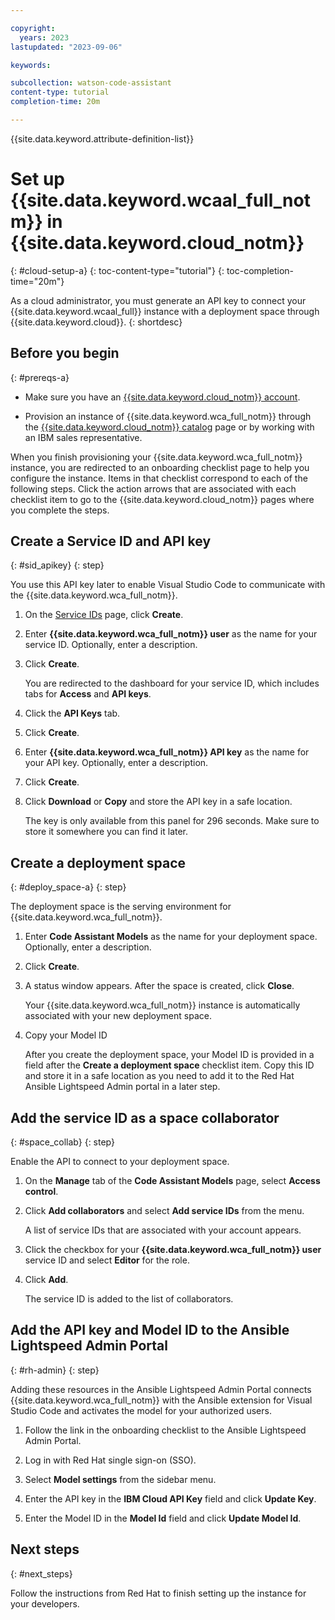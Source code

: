 ```yaml
---

copyright:
  years: 2023
lastupdated: "2023-09-06"

keywords:

subcollection: watson-code-assistant
content-type: tutorial
completion-time: 20m

---
```


{{site.data.keyword.attribute-definition-list}}

# Set up {{site.data.keyword.wcaal_full_notm}} in {{site.data.keyword.cloud_notm}}
{: #cloud-setup-a}
{: toc-content-type="tutorial"}
{: toc-completion-time="20m"}

As a cloud administrator, you must generate an API key to connect your {{site.data.keyword.wcaal_full}} instance with a deployment space through {{site.data.keyword.cloud}}.
{: shortdesc}

## Before you begin
{: #prereqs-a}

* Make sure you have an [{{site.data.keyword.cloud_notm}} account](https://cloud.ibm.com/registration/).

* Provision an instance of {{site.data.keyword.wca_full_notm}} through the [{{site.data.keyword.cloud_notm}} catalog](https://cloud.ibm.com/catalog) page or by working with an IBM sales representative.

When you finish provisioning your {{site.data.keyword.wca_full_notm}} instance, you are redirected to an onboarding checklist page to help you configure the instance. Items in that checklist correspond to each of the following steps. Click the action arrows that are associated with each checklist item to go to the {{site.data.keyword.cloud_notm}} pages where you complete the steps.

## Create a Service ID and API key
{: #sid_apikey}
{: step}

You use this API key later to enable Visual Studio Code to communicate with the {{site.data.keyword.wca_full_notm}}.

1. On the [Service IDs](https://cloud.ibm.com/iam/serviceids) page, click **Create**.

1. Enter **{{site.data.keyword.wca_full_notm}} user** as the name for your service ID. Optionally, enter a description.

1. Click **Create**.

   You are redirected to the dashboard for your service ID, which includes tabs for **Access** and **API keys**.

1. Click the **API Keys** tab.

1. Click **Create**.

1. Enter **{{site.data.keyword.wca_full_notm}} API key** as the name for your API key. Optionally, enter a description.

1. Click **Create**.

1. Click **Download** or **Copy** and store the API key in a safe location.

   The key is only available from this panel for 296 seconds. Make sure to store it somewhere you can find it later.

   <!-- Although {{site.data.keyword.wca_full_notm}} supports allowing multiple users to share the API key for the Service ID, the best practice is for each user to have their own API key. For more information about adding users to your {{site.data.keyword.wca_full_notm}} instance, see [Managing IAM access for {{site.data.keyword.wca_full_notm}}](/docs/watsonx-code-assistant?topic=watsonx-code-assistant-iam). -->

## Create a deployment space
{: #deploy_space-a}
{: step}

The deployment space is the serving environment for {{site.data.keyword.wca_full_notm}}.

1. Enter **Code Assistant Models** as the name for your deployment space. Optionally, enter a description.

1. Click **Create**.

1. A status window appears. After the space is created, click **Close**.

   Your {{site.data.keyword.wca_full_notm}} instance is automatically associated with your new deployment space.

1. Copy your Model ID

   After you create the deployment space, your Model ID is provided in a field after the **Create a deployment space** checklist item. Copy this ID and store it in a safe location as you need to add it to the Red Hat Ansible Lightspeed Admin portal in a later step.


## Add the service ID as a space collaborator
{: #space_collab}
{: step}

Enable the API to connect to your deployment space.

1. On the **Manage** tab of the **Code Assistant Models** page, select **Access control**.

1. Click **Add collaborators** and select **Add service IDs** from the menu.

   A list of service IDs that are associated with your account appears.

1. Click the checkbox for your **{{site.data.keyword.wca_full_notm}} user** service ID and select **Editor** for the role.

1. Click **Add**.

   The service ID is added to the list of collaborators.

## Add the API key and Model ID to the Ansible Lightspeed Admin Portal
{: #rh-admin}
{: step}

Adding these resources in the Ansible Lightspeed Admin Portal connects {{site.data.keyword.wca_full_notm}} with the Ansible extension for Visual Studio Code and activates the model for your authorized users.

1. Follow the link in the onboarding checklist to the Ansible Lightspeed Admin Portal.

1. Log in with Red Hat single sign-on (SSO).

1. Select **Model settings** from the sidebar menu.

1. Enter the API key in the **IBM Cloud API Key** field and click **Update Key**.

1. Enter the Model ID in the **Model Id** field and click **Update Model Id**.


<!--
## Create a project
{: #your_project}
{: step}



## Add the {{site.data.keyword.wca_full_notm}} instance to your project
{: #add_project}
{: step}
-->


## Next steps
{: #next_steps}

Follow the instructions from Red Hat to finish setting up the instance for your developers.
